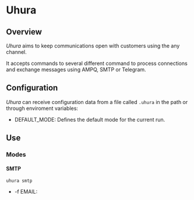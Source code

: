 # Uhura

## Overview

*Uhura* aims to keep communications open with customers using the any channel.

It accepts commands to several different command to process connections and exchange messages using AMPQ, SMTP or Telegram.

## Configuration

*Uhura* can receive configuration data from a file called `.uhura` in the path or through enviroment variables:

* DEFAULT_MODE: Defines the default mode for the current run.

## Use

### Modes

#### SMTP

```
uhura smtp
```

* -f EMAIL:  